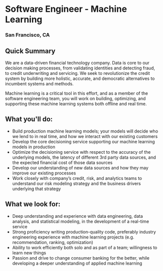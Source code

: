 # Software Engineer - Machine Learning
### San Francisco, CA

## Quick Summary
We are a data-driven financial technology company. Data is core to our decision making processes, from validating identities and detecting fraud, to credit underwriting and servicing. We seek to revolutionize the credit system by building more holistic, accurate, and democratic alternatives to incumbent systems and methods.

Machine learning is a critical tool in this effort, and as a member of the software engineering team, you will work on building, optimizing, and supporting these machine learning systems both offline and real time.

## What you'll do:
+ Build production machine learning models; your models will decide who we lend to in real time, and how we interact with our existing customers
+ Develop the core decisioning service supporting our machine learning models in production
+ Optimize the decisioning service with respect to the accuracy of the underlying models, the latency of different 3rd party data sources, and the expected financial cost of those data sources
+ Develop our understanding of new data sources and how they may improve our existing processes
+ Work closely with company’s credit, risk, and analytics teams to understand our risk modeling strategy and the business drivers underlying that strategy

## What we look for:
+ Deep understanding and experience with data engineering, data analysis, and statistical modeling, in the development of a real-time service
+ Strong proficiency writing production-quality code, preferably industry engineering experience with machine learning projects (e.g. recommendation, ranking, optimization)
+ Ability to work efficiently both solo and as part of a team; willingness to learn new things
+ Passion and drive to change consumer banking for the better, while developing a deeper understanding of applied machine learning
